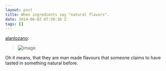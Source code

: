 ```yaml
---
layout: post
title: When ingredients say "natural flavors".
date: 2014-06-02 07:50:36 Z
tags: []
---
```

[alanlozano](http://alanlozano.tumblr.com/post/87401382824/when-ingredients-say-natural-flavors):

> ![image](https://66.media.tumblr.com/4ed3951487d30263717af85c98eb6243/tumblr_inline_pk85sfywNz1snpcgy_540.gif)

Oh it means, that they are man made flavours that someone claims to have tasted in something natural before.
